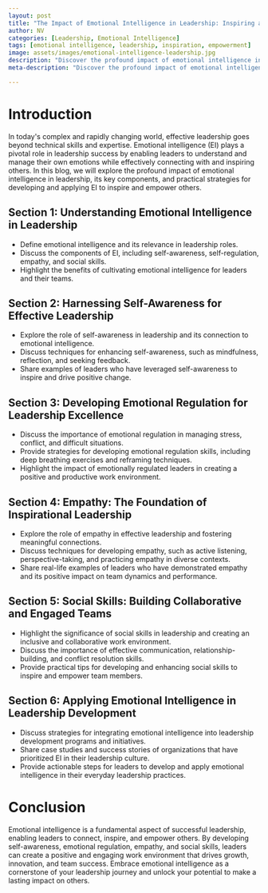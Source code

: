 ```yaml
---
layout: post
title: "The Impact of Emotional Intelligence in Leadership: Inspiring and Empowering Others"
author: NV
categories: [Leadership, Emotional Intelligence]
tags: [emotional intelligence, leadership, inspiration, empowerment]
image: assets/images/emotional-intelligence-leadership.jpg
description: "Discover the profound impact of emotional intelligence in leadership and learn practical strategies to inspire and empower others. Explore the key components of emotional intelligence and how they contribute to effective leadership in today's complex world."
meta-description: "Discover the profound impact of emotional intelligence in leadership and learn practical strategies to inspire and empower others. Explore the key components of emotional intelligence and how they contribute to effective leadership in today's complex world."

---
```


# Introduction

In today's complex and rapidly changing world, effective leadership goes beyond technical skills and expertise. Emotional intelligence (EI) plays a pivotal role in leadership success by enabling leaders to understand and manage their own emotions while effectively connecting with and inspiring others. In this blog, we will explore the profound impact of emotional intelligence in leadership, its key components, and practical strategies for developing and applying EI to inspire and empower others.

## Section 1: Understanding Emotional Intelligence in Leadership

- Define emotional intelligence and its relevance in leadership roles.
- Discuss the components of EI, including self-awareness, self-regulation, empathy, and social skills.
- Highlight the benefits of cultivating emotional intelligence for leaders and their teams.

## Section 2: Harnessing Self-Awareness for Effective Leadership

- Explore the role of self-awareness in leadership and its connection to emotional intelligence.
- Discuss techniques for enhancing self-awareness, such as mindfulness, reflection, and seeking feedback.
- Share examples of leaders who have leveraged self-awareness to inspire and drive positive change.

## Section 3: Developing Emotional Regulation for Leadership Excellence

- Discuss the importance of emotional regulation in managing stress, conflict, and difficult situations.
- Provide strategies for developing emotional regulation skills, including deep breathing exercises and reframing techniques.
- Highlight the impact of emotionally regulated leaders in creating a positive and productive work environment.

## Section 4: Empathy: The Foundation of Inspirational Leadership

- Explore the role of empathy in effective leadership and fostering meaningful connections.
- Discuss techniques for developing empathy, such as active listening, perspective-taking, and practicing empathy in diverse contexts.
- Share real-life examples of leaders who have demonstrated empathy and its positive impact on team dynamics and performance.

## Section 5: Social Skills: Building Collaborative and Engaged Teams

- Highlight the significance of social skills in leadership and creating an inclusive and collaborative work environment.
- Discuss the importance of effective communication, relationship-building, and conflict resolution skills.
- Provide practical tips for developing and enhancing social skills to inspire and empower team members.

## Section 6: Applying Emotional Intelligence in Leadership Development

- Discuss strategies for integrating emotional intelligence into leadership development programs and initiatives.
- Share case studies and success stories of organizations that have prioritized EI in their leadership culture.
- Provide actionable steps for leaders to develop and apply emotional intelligence in their everyday leadership practices.

# Conclusion

Emotional intelligence is a fundamental aspect of successful leadership, enabling leaders to connect, inspire, and empower others. By developing self-awareness, emotional regulation, empathy, and social skills, leaders can create a positive and engaging work environment that drives growth, innovation, and team success. Embrace emotional intelligence as a cornerstone of your leadership journey and unlock your potential to make a lasting impact on others.

